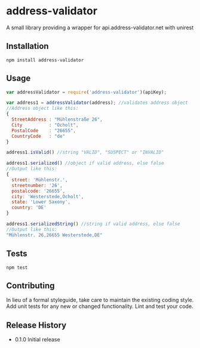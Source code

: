 address-validator
=========

A small library providing a wrapper for api.address-validator.net with unirest

## Installation
  ```shell
  npm install address-validator
  ```
## Usage
  ```js
  var addressValidator = require('address-validator')(apiKey);

  var address1 = addressValidator(address); //validates address object
  //Address object like this:
  {
    StreetAddress : "Mühlenstraße 26",
    City          : "Ocholt",
    PostalCode    : "26655",
    CountryCode   : "de"
  }

  address1.isValid() //string "VALID", "SUSPECT" or "INVALID"

  address1.serialized() //object if valid address, else false
  //Output like this:
  {
    street: 'Mühlenstr.',
    streetnumber: '26',
    postalcode: '26655',
    city: 'Westerstede,Ocholt',
    state: 'Lower Saxony',
    country: 'DE'
  }

  address1.serializedString() //string if valid address, else false
  //Output like this:
  "Mühlenstr. 26,26655 Westerstede,DE"
  ```

## Tests

  ```shell
  npm test
  ```

## Contributing

In lieu of a formal styleguide, take care to maintain the existing coding style.
Add unit tests for any new or changed functionality. Lint and test your code.

## Release History

* 0.1.0 Initial release

